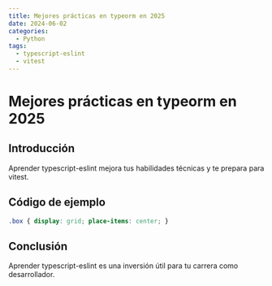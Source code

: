 ```yaml
---
title: Mejores prácticas en typeorm en 2025
date: 2024-06-02
categories:
  - Python
tags:
  - typescript-eslint
  - vitest
---
```


# Mejores prácticas en typeorm en 2025

## Introducción

Aprender typescript-eslint mejora tus habilidades técnicas y te prepara para vitest.

## Código de ejemplo

```css
.box { display: grid; place-items: center; }
```

## Conclusión

Aprender typescript-eslint es una inversión útil para tu carrera como desarrollador.